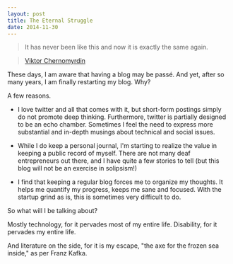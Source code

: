 ```yaml
---
layout: post
title: The Eternal Struggle
date: 2014-11-30
---
```


> It has never been like this and now it is exactly the same again.

> [Viktor Chernomyrdin](http://en.wikipedia.org/wiki/Viktor_Chernomyrdin)

These days, I am aware that having a blog may be passé. And yet, after so many years, I am finally restarting my blog. Why?

<!--more-->

A few reasons.

- I love twitter and all that comes with it, but short-form postings simply do not promote deep thinking. Furthermore, twitter is partially designed to be an echo chamber. Sometimes I feel the need to express more substantial and in-depth musings about technical and social issues.

- While I do keep a personal journal, I'm starting to realize the value in keeping a public record of myself. There are not many deaf entrepreneurs out there, and I have quite a few stories to tell (but this blog will not be an exercise in solipsism!)

- I find that keeping a regular blog forces me to organize my thoughts. It helps me quantify my progress, keeps me sane and focused. With the startup grind as is, this is sometimes very difficult to do.

So what will I be talking about?

Mostly technology, for it pervades most of my entire life. Disability, for it pervades my entire life.

And literature on the side, for it is my escape, "the axe for the frozen sea inside," as per Franz Kafka.

